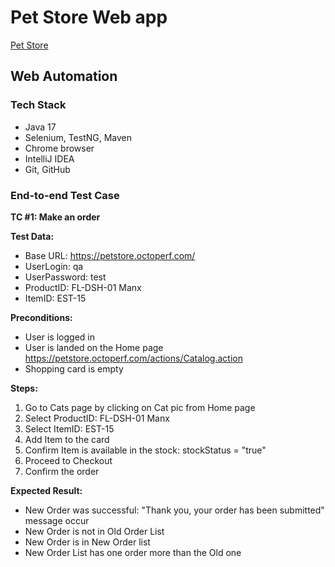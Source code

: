 # Pet Store Web app
[Pet Store](https://petstore.octoperf.com)

## Web Automation 

### Tech Stack

* Java 17
* Selenium, TestNG, Maven
* Chrome browser
* IntelliJ IDEA
* Git, GitHub

### End-to-end Test Case

**TC #1: Make an order**

**Test Data:**

* Base URL: https://petstore.octoperf.com/
* UserLogin: qa
* UserPassword: test
* ProductID: FL-DSH-01	Manx
* ItemID: EST-15

**Preconditions:**

* User is logged in
* User is landed on the Home page https://petstore.octoperf.com/actions/Catalog.action
* Shopping card is empty

**Steps:**

1. Go to Cats page by clicking on Cat pic from Home page
2. Select ProductID: FL-DSH-01 Manx
3. Select ItemID: EST-15
4. Add Item to the card
5. Confirm Item is available in the stock: stockStatus = "true"
6. Proceed to Checkout
7. Confirm the order

**Expected Result:**

* New Order was successful: "Thank you, your order has been submitted" message occur
* New Order is not in Old Order List
* New Order is in New Order list
* New Order List has one order more than the Old one
